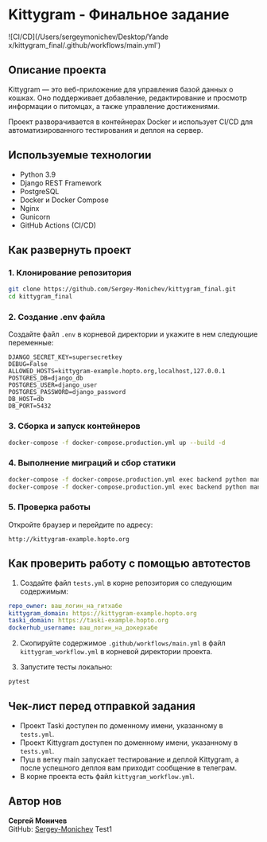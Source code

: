 # Kittygram - Финальное задание

![CI/CD](/Users/sergeymonichev/Desktop/Yande
x/kittygram_final/.github/workflows/main.yml')

## Описание проекта
Kittygram — это веб-приложение для управления базой данных о кошках. Оно поддерживает добавление, редактирование и просмотр информации о питомцах, а также управление достижениями.

Проект разворачивается в контейнерах Docker и использует CI/CD для автоматизированного тестирования и деплоя на сервер.

## Используемые технологии
- Python 3.9
- Django REST Framework
- PostgreSQL
- Docker и Docker Compose
- Nginx
- Gunicorn
- GitHub Actions (CI/CD)

## Как развернуть проект

### 1. Клонирование репозитория
```bash
git clone https://github.com/Sergey-Monichev/kittygram_final.git
cd kittygram_final
```

### 2. Создание .env файла
Создайте файл `.env` в корневой директории и укажите в нем следующие переменные:
```env
DJANGO_SECRET_KEY=supersecretkey
DEBUG=False
ALLOWED_HOSTS=kittygram-example.hopto.org,localhost,127.0.0.1
POSTGRES_DB=django_db
POSTGRES_USER=django_user
POSTGRES_PASSWORD=django_password
DB_HOST=db
DB_PORT=5432
```

### 3. Сборка и запуск контейнеров
```bash
docker-compose -f docker-compose.production.yml up --build -d
```

### 4. Выполнение миграций и сбор статики
```bash
docker-compose -f docker-compose.production.yml exec backend python manage.py migrate
docker-compose -f docker-compose.production.yml exec backend python manage.py collectstatic --no-input
```

### 5. Проверка работы
Откройте браузер и перейдите по адресу:
```
http://kittygram-example.hopto.org
```

## Как проверить работу с помощью автотестов

1. Создайте файл `tests.yml` в корне репозитория со следующим содержимым:
```yaml
repo_owner: ваш_логин_на_гитхабе
kittygram_domain: https://kittygram-example.hopto.org
taski_domain: https://taski-example.hopto.org
dockerhub_username: ваш_логин_на_докерхабе
```

2. Скопируйте содержимое `.github/workflows/main.yml` в файл `kittygram_workflow.yml` в корневой директории проекта.

3. Запустите тесты локально:
```bash
pytest
```

## Чек-лист перед отправкой задания

- Проект Taski доступен по доменному имени, указанному в `tests.yml`.
- Проект Kittygram доступен по доменному имени, указанному в `tests.yml`.
- Пуш в ветку main запускает тестирование и деплой Kittygram, а после успешного деплоя вам приходит сообщение в телеграм.
- В корне проекта есть файл `kittygram_workflow.yml`.

## Автор нов
**Сергей Моничев**  
GitHub: [Sergey-Monichev](https://github.com/Sergey-Monichev/)
Test1